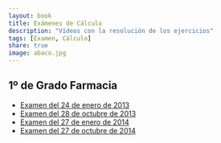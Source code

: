 ```yaml
---
layout: book
title: Exámenes de Cálculo
description: "Vídeos con la resolución de los ejercicios"
tags: [Examen, Cálculo]
share: true
image: abaco.jpg
---
```


## 1º de Grado Farmacia

- [Examen del 24 de enero de 2013](2013-01-24.html) 
- [Examen del 28 de octubre de 2013](2013-10-28.html)
- [Examen del 27 de enero de 2014](2014-01-27.html)
- [Examen del 27 de octubre de 2014](2014-10-27.html)